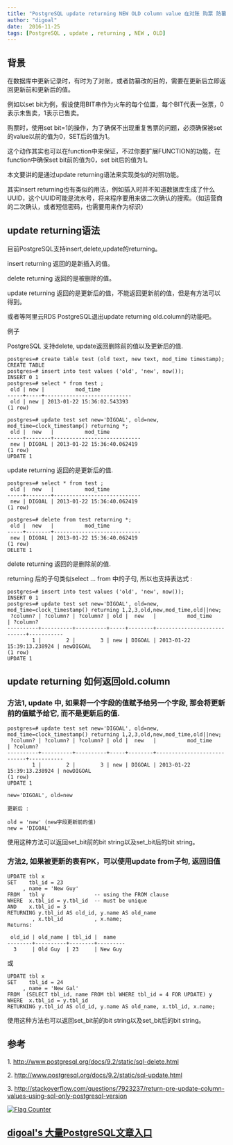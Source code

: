 ```yaml
---
title: "PostgreSQL update returning NEW OLD column value 在对账 购票 防纂改 原子操作中的妙用"
author: "digoal"
date:  2016-11-25
tags: [PostgreSQL , update , returning , NEW , OLD]
---
```

## 背景    
在数据库中更新记录时，有时为了对账，或者防纂改的目的，需要在更新后立即返回更新前和更新后的值。  
  
例如以set bit为例，假设使用BIT串作为火车的每个位置，每个BIT代表一张票，0表示未售卖，1表示已售卖。  
  
购票时，使用set bit=1的操作，为了确保不出现重复售票的问题，必须确保被set的value以前的值为0，SET后的值为1。   
  
这个动作其实也可以在function中来保证，不过你要扩展FUNCTION的功能，在function中确保set bit前的值为0，set bit后的值为1。  
  
本文要讲的是通过update returning语法来实现类似的对照功能。  
    
其实insert returning也有类似的用法，例如插入时并不知道数据库生成了什么UUID，这个UUID可能是流水号，将来程序要用来做二次确认的搜索。（如运营商的二次确认，或者短信密码，也需要用来作为标识）   
   
## update returning语法
目前PostgreSQL支持insert,delete,update的returning。  
  
insert returning 返回的是新插入的值。    
  
delete returning 返回的是被删除的值。  
  
update returning 返回的是更新后的值，不能返回更新前的值，但是有方法可以得到。   
  
或者等阿里云RDS PostgreSQL退出update returning old.column的功能吧。  
  
例子  
  
PostgreSQL 支持delete, update返回删除前的值以及更新后的值.  
  
```
postgres=# create table test (old text, new text, mod_time timestamp);
CREATE TABLE
postgres=# insert into test values ('old', 'new', now());
INSERT 0 1
postgres=# select * from test ;
 old | new |          mod_time          
-----+-----+----------------------------
 old | new | 2013-01-22 15:36:02.543393
(1 row)

postgres=# update test set new='DIGOAL', old=new, mod_time=clock_timestamp() returning *;
 old |  new   |          mod_time          
-----+--------+----------------------------
 new | DIGOAL | 2013-01-22 15:36:40.062419
(1 row)
UPDATE 1
```
  
update returning 返回的是更新后的值.  
  
```
postgres=# select * from test ;
 old |  new   |          mod_time          
-----+--------+----------------------------
 new | DIGOAL | 2013-01-22 15:36:40.062419
(1 row)

postgres=# delete from test returning *;
 old |  new   |          mod_time          
-----+--------+----------------------------
 new | DIGOAL | 2013-01-22 15:36:40.062419
(1 row)
DELETE 1
```
  
delete returning 返回的是删除前的值.  
  
returning 后的子句类似select ... from 中的子句, 所以也支持表达式 :   
  
```
postgres=# insert into test values ('old', 'new', now());
INSERT 0 1
postgres=# update test set new='DIGOAL', old=new, mod_time=clock_timestamp() returning 1,2,3,old,new,mod_time,old||new;
 ?column? | ?column? | ?column? | old |  new   |          mod_time          | ?column?  
----------+----------+----------+-----+--------+----------------------------+-----------
        1 |        2 |        3 | new | DIGOAL | 2013-01-22 15:39:13.238924 | newDIGOAL
(1 row)
UPDATE 1
```
  
## update returning 如何返回old.column
### 方法1,  update 中, 如果将一个字段的值赋予给另一个字段, 那会将更新前的值赋予给它, 而不是更新后的值.  
```
postgres=# update test set new='DIGOAL', old=new, mod_time=clock_timestamp() returning 1,2,3,old,new,mod_time,old||new;
 ?column? | ?column? | ?column? | old |  new   |          mod_time          | ?column?  
----------+----------+----------+-----+--------+----------------------------+-----------
        1 |        2 |        3 | new | DIGOAL | 2013-01-22 15:39:13.238924 | newDIGOAL
(1 row)
UPDATE 1

new='DIGOAL', old=new

更新后 :   
  
old = 'new' (new字段更新前的值)
new = 'DIGOAL'
```
  
使用这种方法可以返回set_bit前的bit string以及set_bit后的bit string。  
  
### 方法2, 如果被更新的表有PK，可以使用update from子句, 返回旧值   
```
UPDATE tbl x
SET    tbl_id = 23
     , name = 'New Guy'
FROM   tbl y                -- using the FROM clause
WHERE  x.tbl_id = y.tbl_id  -- must be unique
AND    x.tbl_id = 3
RETURNING y.tbl_id AS old_id, y.name AS old_name
        , x.tbl_id          , x.name;
Returns:

 old_id | old_name | tbl_id |  name
--------+----------+--------+---------
  3     | Old Guy  | 23     | New Guy
```
  
或  
  
```
UPDATE tbl x
SET    tbl_id = 24
     , name = 'New Gal'
FROM  (SELECT tbl_id, name FROM tbl WHERE tbl_id = 4 FOR UPDATE) y 
WHERE  x.tbl_id = y.tbl_id
RETURNING y.tbl_id AS old_id, y.name AS old_name, x.tbl_id, x.name;
```
  
使用这种方法也可以返回set_bit前的bit string以及set_bit后的bit string。  
  
## 参考
1\. http://www.postgresql.org/docs/9.2/static/sql-delete.html  
  
2\. http://www.postgresql.org/docs/9.2/static/sql-update.html  
  
3\. http://stackoverflow.com/questions/7923237/return-pre-update-column-values-using-sql-only-postgresql-version  
  
  
             
         
  
<a rel="nofollow" href="http://info.flagcounter.com/h9V1"  ><img src="http://s03.flagcounter.com/count/h9V1/bg_FFFFFF/txt_000000/border_CCCCCC/columns_2/maxflags_12/viewers_0/labels_0/pageviews_0/flags_0/"  alt="Flag Counter"  border="0"  ></a>  
  
  
  
  
  
  
## [digoal's 大量PostgreSQL文章入口](https://github.com/digoal/blog/blob/master/README.md "22709685feb7cab07d30f30387f0a9ae")
  
